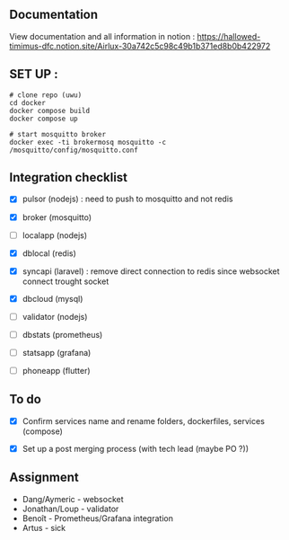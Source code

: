 ## Documentation
View documentation and all information in notion : https://hallowed-timimus-dfc.notion.site/Airlux-30a742c5c98c49b1b371ed8b0b422972


## SET UP :
```
# clone repo (uwu)
cd docker
docker compose build
docker compose up

# start mosquitto broker
docker exec -ti brokermosq mosquitto -c /mosquitto/config/mosquitto.conf
```

## Integration checklist
- [x] pulsor (nodejs) : need to push to mosquitto and not redis
- [x] broker (mosquitto)
- [ ] localapp (nodejs)
- [x] dblocal (redis)
- [x] syncapi (laravel) : remove direct connection to redis since websocket connect trought socket
- [x] dbcloud (mysql)
- [ ] validator (nodejs)
- [ ] dbstats (prometheus)
- [ ] statsapp (grafana)
- [ ] phoneapp (flutter)


## To do
- [x] Confirm services name and rename folders, dockerfiles, services (compose)
- [x] Set up a post merging process (with tech lead (maybe PO ?))


## Assignment
- Dang/Aymeric - websocket
- Jonathan/Loup - validator
- Benoît - Prometheus/Grafana integration
- Artus - sick

